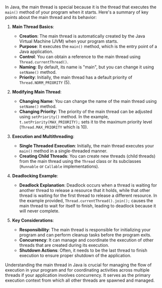 In Java, the main thread is special because it is the thread that executes the `main()` method of your program when it starts. Here's a summary of key points about the main thread and its behavior:

1. **Main Thread Basics**:

   - **Creation**: The main thread is automatically created by the Java Virtual Machine (JVM) when your program starts.
   - **Purpose**: It executes the `main()` method, which is the entry point of a Java application.
   - **Control**: You can obtain a reference to the main thread using `Thread.currentThread()`.
   - **Naming**: By default, its name is "main", but you can change it using `setName()` method.
   - **Priority**: Initially, the main thread has a default priority of `Thread.NORM_PRIORITY` (5).

2. **Modifying Main Thread**:

   - **Changing Name**: You can change the name of the main thread using `setName()` method.
   - **Changing Priority**: The priority of the main thread can be adjusted using `setPriority()` method. In the example, `t.setPriority(MAX_PRIORITY);` sets it to the maximum priority level (`Thread.MAX_PRIORITY` which is 10).

3. **Execution and Multithreading**:

   - **Single Threaded Execution**: Initially, the main thread executes your `main()` method in a single-threaded manner.
   - **Creating Child Threads**: You can create new threads (child threads) from the main thread using the `Thread` class or its subclasses (`Runnable` or `Callable` implementations).

4. **Deadlocking Example**:

   - **Deadlock Explanation**: Deadlock occurs when a thread is waiting for another thread to release a resource that it holds, while that other thread is waiting for the first thread to release a different resource. In the example provided, `Thread.currentThread().join();` causes the main thread to wait for itself to finish, leading to deadlock because it will never complete.

5. **Key Considerations**:
   - **Responsibility**: The main thread is responsible for initializing your program and can perform cleanup tasks before the program exits.
   - **Concurrency**: It can manage and coordinate the execution of other threads that are created during its execution.
   - **Shutdown Actions**: Often, it needs to be the last thread to finish execution to ensure proper shutdown of the application.

Understanding the main thread in Java is crucial for managing the flow of execution in your program and for coordinating activities across multiple threads if your application involves concurrency. It serves as the primary execution context from which all other threads are spawned and managed.
